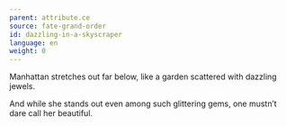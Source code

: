 ```yaml
---
parent: attribute.ce
source: fate-grand-order
id: dazzling-in-a-skyscraper
language: en
weight: 0
---
```


Manhattan stretches out far below, like a garden scattered with dazzling jewels.

And while she stands out even among such glittering gems, one mustn’t dare call her beautiful.
